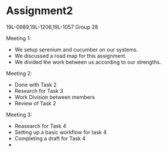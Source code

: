 # Assignment2
19L-0989,19L-1206,19L-1057
Group 28

Meeting 1: 
  - We setup serenium and cucumber on our systems.
  - We discussed a road map for this assignment.
  - We divided the work between us according to our strengths.


Meeting 2:
  - Done with Task 2
  - Research for Task 3
  - Work Division between members
  - Review of Task 2


Meeting 3:
  - Reasearch for Task 4
  - Setting up a basic workflow for task 4
  - Completing a draft for Task 4
  - 
